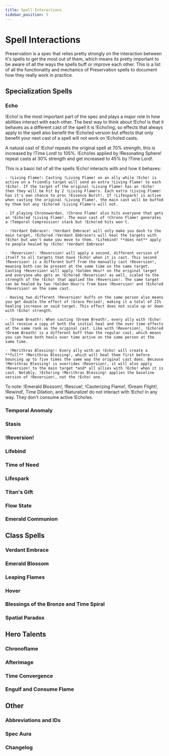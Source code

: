 ```yaml
---
title: Spell Interactions
sidebar_position: 5
---
```


# Spell Interactions

Preservation is a spec that relies pretty strongly on the interaction between it's spells to get the most out of them, which means its pretty important to be aware of all the ways the spells buff or improve each other. This is a list of all the functionality and mechanics of Preservation spells to document how they really work in practice.

## Specialization Spells
### Echo
!Echo! is the most important part of the spec and plays a major role in how abilities interact with each other. The best way to think about !Echo! is that it behaves as a different cast of the spell it is !Echo!ing, so effects that always apply to the spell also benefit the !Echo!ed version but effects that only benefit your next cast of a spell will not work on !Echo!ed casts.

A natural cast of !Echo! repeats the original spell at 70% strength, this is increased by !Time Lord! to 105%. !Echo!es applied by !Resonating Sphere! repeat casts at 30% strength and get increased to 45% by !Time Lord!.

This is a basic list of all the spells !Echo! interacts with and how it behaves:

    - !Living Flame!: Casting !Living Flame! on an ally while !Echo! is active on a friendly target will send an extra !Living Flame! to each !Echo!. If the target of the original !Living Flame! has an !Echo! then they will be hit by 2 !Living Flame!s. Each extra !Living Flame! has it's own chance to proc !Essence Burst!. If !Lifespark! is active when casting the original !Living Flame!, the main cast will be buffed by them but any !Echo!ed !Living Flame!s will not.

    - If playing Chronowarden, !Chrono Flame! also hits everyone that gets an !Echo!ed !Living Flame!. The main cast of !Chrono Flame! generates a !Temporal Compression! stack but !Echo!ed hits won't.

    - !Verdant Embrace!: !Verdant Embrace! will only make you dash to the main target, !Echo!ed !Verdant Embrace!s will heal the targets with !Echo! but won't make you move to them. !Lifebind! **does not** apply to people healed by !Echo! !Verdant Embrace!

<VideoClip url='https://imgur.com/dPh1J3w.mp4' />

    - !Reversion!: !Reversion! will apply a second, different version of itself to all targets that have !Echo! when it is cast. This second !Reversion! is a different buff from the manually cast !Reversion!, meaning both can be present at the same time on the same target. Casting !Reversion! will apply !Golden Hour! on the original target and everyone who gets an !Echo!ed !Reversion! as well, scaled to the strength of the !Echo! that applied the !Reversion!. The same target can be healed by two !Golden Hour!s from base !Reversion! and !Echo!ed !Reversion! on the same cast.

    - Having two different !Reversion! buffs on the same person also means you get double the effect of !Grace Period!, making it a total of 21% healing increase on said target. This effect does not scale up or down with !Echo! strength.

    - !Dream Breath!: When casting !Dream Breath!, every ally with !Echo! will receive a copy of both the initial heal and the over time effects at the same rank as the original cast. Like with !Reversion!, !Echo!ed !Dream Breath! is a different buff than the regular cast, which means you can have both heals over time active on the same person at the same time.

    - !Merithras Blessing!: Every ally with an !Echo! will create a **full** !Merithras Blessing!, which will heal them first before bouncing up to five times the same way the original cast does. Because !Merithras Blessing! is overrides !Reversion!, it will also apply !Reversion! to the main target *and* all allies with !Echo! when it is cast. Notably, !Echo!ing !Merithras Blessing! applies the baseline version of !Reversion!, not the !Echo! one.

To note: !Emerald Blossom!, !Rescue!, !Cauterizing Flame!, !Dream Flight!, !Rewind!, Time Dilation, and !Naturalize! do not interact with !Echo! in any way. They don't consume active !Echo!es.

### Temporal Anomaly
### Stasis
### !Reversion!
### Lifebind
### Time of Need
### Lifespark
### Titan's Gift
### Flow State
### Emerald Communion

## Class Spells
### Verdant Embrace
### Emerald Blossom
### Leaping Flames
### Hover
### Blessings of the Bronze and Time Spiral
### Spatial Paradox

## Hero Talents
### Chronoflame
### Afterimage
### Time Convergence
### Engulf and Consume Flame

## Other
### Abbreviations and IDs
### Spec Aura
### Changelog
